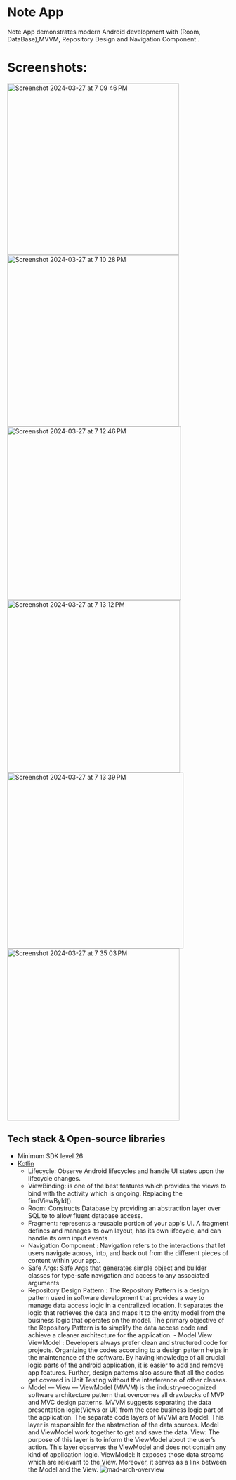 <h1>Note App</h1>

<p >  
Note App demonstrates modern Android development with (Room, DataBase),MVVM, Repository Design and Navigation Component  . 
</p>

# Screenshots:
<img width="391" alt="Screenshot 2024-03-27 at 7 09 46 PM" src="https://github.com/Nour5Eldin/Note/assets/145837378/12d4b51c-f0b8-4972-9a4a-06d7cd356df0">
<img width="391" alt="Screenshot 2024-03-27 at 7 10 28 PM" src="https://github.com/Nour5Eldin/Note/assets/145837378/6d61bcb0-5169-4638-b370-90fed86f8298">
<img width="395" alt="Screenshot 2024-03-27 at 7 12 46 PM" src="https://github.com/Nour5Eldin/Note/assets/145837378/26528b44-3632-4d14-8b69-0e794b733c29">
<img width="393" alt="Screenshot 2024-03-27 at 7 13 12 PM" src="https://github.com/Nour5Eldin/Note/assets/145837378/bb835381-67d7-493a-b49d-0922d8eae744">
<img width="401" alt="Screenshot 2024-03-27 at 7 13 39 PM" src="https://github.com/Nour5Eldin/Note/assets/145837378/7fa96eeb-a3f2-4570-9cbd-eccbeeeda28e">
<img width="392" alt="Screenshot 2024-03-27 at 7 35 03 PM" src="https://github.com/Nour5Eldin/Note/assets/145837378/2e7ed85b-ff57-4c62-bb24-e441492a75a1">


## Tech stack & Open-source libraries
- Minimum SDK level 26
- [Kotlin](https://kotlinlang.org/)
  - Lifecycle: Observe Android lifecycles and handle UI states upon the lifecycle changes.
  - ViewBinding: is one of the best features which provides the views to bind with the activity which is ongoing. Replacing the findViewById().
  - Room: Constructs Database by providing an abstraction layer over SQLite to allow fluent database access.
  - Fragment: represents a reusable portion of your app's UI. A fragment defines and manages its own layout, has its own lifecycle, and can handle its own input events
  - Navigation Component : Navigation refers to the interactions that let users navigate across, into, and back out from the different pieces of content within your app..
  - Safe Args: Safe Args that generates simple object and builder classes for type-safe navigation and access to any associated arguments
  - Repository Design Pattern : The Repository Pattern is a design pattern used in software development that provides a way to manage data access logic in a centralized location. It separates the logic that retrieves 
   the data and maps it to the entity model from the business logic that operates on the model. The primary objective of the Repository Pattern is to simplify the data access code and achieve a cleaner architecture 
   for the application.  - Model View ViewModel : Developers always prefer clean and structured code for projects. Organizing the codes according to a design pattern helps in the maintenance of the software. By having 
    knowledge of all crucial logic parts of the android application,
    it is easier to add and remove app features. Further, design patterns also assure that all the codes get covered in Unit Testing without the interference of other classes.
  - Model — View — ViewModel (MVVM) is the industry-recognized software architecture pattern that overcomes all drawbacks of MVP and MVC design patterns. MVVM suggests separating the data presentation logic(Views or 
    UI) from the core business logic part of the application. 
    The separate code layers of MVVM are Model: This layer is responsible for the abstraction of the data sources. Model and ViewModel work together to get and save the data.
    View: The purpose of this layer is to inform the ViewModel about the user’s action. This layer observes the ViewModel and does not contain any kind of application logic.
    ViewModel: It exposes those data streams which are relevant to the View. Moreover, it serves as a link between the Model and the View.
    ![mad-arch-overview](https://github.com/Nour5Eldin/News/assets/145837378/bb74ba4b-6d32-4241-80a3-c0da82cdb4ed)
